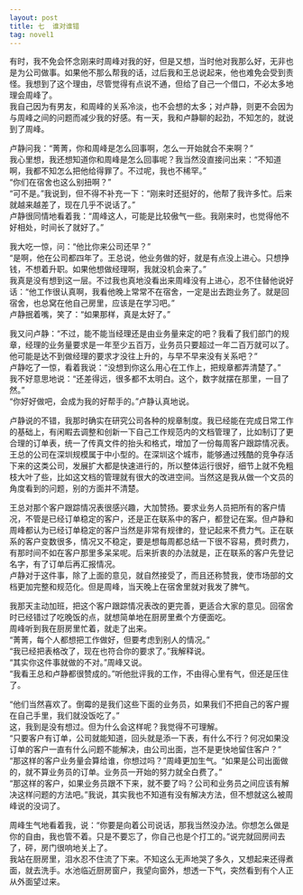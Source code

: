 ```yaml
---
layout: post
title: 七  谁对谁错
tag: novel1
---
```


有时，我不免会怀念刚来时周峰对我的好，但是又想，当时他对我那么好，无非也是为公司做事。如果他不那么帮我的话，过后我和王总说起来，他也难免会受到责怪。我想到了这个理由，尽管觉得有点说不通，但给了自己一个借口，不必太多地理会周峰了。<br />
我自己因为有男友，和周峰的关系冷淡，也不会想的太多；对卢静，则更不会因为与周峰之间的问题而减少我的好感。有一天，我和卢静聊的起劲，不知怎的，就说到了周峰。

卢静问我：“菁菁，你和周峰是怎么回事啊，怎么一开始就合不来啊？”<br />
我心里想，我还想知道你和周峰是怎么回事呢？我当然没直接问出来：“不知道啊，我都不知怎么把他给得罪了。不过呢，我也不稀罕。”<br />
“你们在宿舍也这么别扭啊？”<br />
“可不是。”我说到，但不得不补充一下：“刚来时还挺好的，他帮了我许多忙。后来就越来越差了，现在几乎不说话了。”<br />
卢静很同情地看着我：“周峰这人，可能是比较傲气一些。我刚来时，也觉得他不好相处，时间长了就好了。”

我大吃一惊，问：“他比你来公司还早？”<br />
“是啊，他在公司都四年了。王总说，他业务做的好，就是有点没上进心。只想挣钱，不想着升职。如果他想做经理啊，我就没机会来了。”<br />
我真是没有想到这一层。不过我也真地没看出来周峰没有上进心，忍不住替他说好话：“他工作很认真啊，我看他晚上常常不在宿舍，一定是出去跑业务了。就是回宿舍，也总窝在他自己房里，应该是在学习吧。”<br />
卢静抿着嘴，笑了：“如果那样，真是太好了。”

我又问卢静：“不过，能不能当经理还是由业务量来定的吧？我看了我们部门的规章，经理的业务量要求是一年至少五百万，业务员只要超过一年二百万就可以了。他可能是达不到做经理的要求才没往上升的，与早不早来没有关系吧？”<br />
卢静吃了一惊，看着我说：“没想到你这么用心在工作上，把规章都弄清楚了。”<br />
我不好意思地说：“还差得远，很多都不太明白。这个，数字就摆在那里，一目了然。”<br />
“你好好做吧，会成为我的好帮手的。”卢静认真地说。

卢静说的不错，我那时确实在研究公司各种的规章制度。我已经能在完成日常工作的基础上，有闲睱去调整和创新一下自己工作规范内的文档管理了，比如制订了更合理的订单表，统一了传真文件的抬头和格式，增加了一份每周客户跟踪情况表。<br />
王总的公司在深圳规模属于中小型的。在深圳这个城市，能够通过残酷的竞争存活下来的这类公司，发展扩大都是快速进行的，所以整体运行很好，细节上就不免粗枝大叶了些，比如这文档的管理就有很大的改进空间。当然这是我从做一个文员的角度看到的问题，别的方面并不清楚。

王总对那个客户跟踪情况表很感兴趣，大加赞扬。要求业务人员把所有的客户情况，不管是已经订单稳定的客户，还是正在联系中的客户，都登记在案。但卢静和周峰都认为已经订单稳定的客户当然是非常有规律的，登记起来不费力气。正在联系的客户变数很多，情况又不稳定，要是想每周都总结一下很不容易，费时费力，有那时间不如在客户那里多呆呆呢。后来折衷的办法就是，正在联系的客户先登记名字，有了订单后再汇报情况。<br />
卢静对于这件事，除了上面的意见，就自然接受了，而且还称赞我，使市场部的文档更加完整和规范化。但是周峰，当天晚上在宿舍里就对我发了脾气。

我那天主动加班，把这个客户跟踪情况表改的更完善，更适合大家的意见。回宿舍时已经错过了吃晚饭的点，就想简单地在厨房里煮个方便面吃。<br />
周峰听到我在厨房里忙着，就走了出来。<br />
“菁菁，每个人都想把工作做好，但要考虑到别人的情况。”<br />
“我已经把表格改了，现在也符合你的要求了。”我解释说。<br />
“其实你这件事就做的不对。”周峰又说。<br />
“我看王总和卢静都很赞成的。”听他批评我的工作，不由得心里有气，但还是压住了。

“他们当然喜欢了。倒霉的是我们这些下面的业务员，如果我们不把自己的客户握在自己手里，我们就没饭吃了。”<br />
这，我到是没有想过。但为什么会这样呢？我觉得不可理解。<br />
“只要客户有订单，公司就能知道，回头就是添一下表，有什么不行？何况如果没订单的客户一直有什么问题不能解决，由公司出面，岂不是更快地留住客户？”<br />
“那这样的客户业务量会算给谁，你想过吗？”周峰更加生气。“如果是公司出面做的，就不算业务员的订单。业务员一开始的努力就全白费了。”<br />
“那这样的客户，如果业务员跟不下来，就不要了吗？公司和业务员之间应该有解决这样问题的方法吧。”我说，其实我也不知道有没有解决方法，但不想就这么被周峰说的没词了。

周峰生气地看着我，说：“你要是向着公司说话，那我当然没办法。你想怎么做是你的自由，我也管不着。只是不要忘了，你自己也是个打工的。”说完就回房间去了，砰，房门很响地关上了。<br />
我站在厨房里，泪水忍不住流了下来。不知这么无声地哭了多久，又想起来还得煮面，就去洗手。水池临近厨房窗户，我望向窗外，想透一下气，突然看到有个人正从外面望过来。

